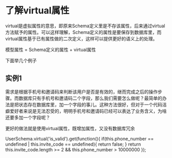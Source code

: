 # 了解virtual属性

virtual是虚拟属性的意思，即原来Schema定义里是不存该属性，后来通过virtual方法赋予的属性。可以这样理解，Schema定义的属性是要保存到数据库里，而virtual属性基于已有属性做的二次定义，这样可以提供更好的语义上的处理。

模型属性 = Schema定义的属性 + virtual属性

下面举几个例子

## 实例1

需求是根据手机号和邀请码来判断该用户是否是有效的，继而完成之后的操作步骤。而数据库只有手机号和邀请码二个字段，那么我们需要怎么做呢？最简单的办法是把状态存在数据库里，加一个字段的事儿。这种方法很好，但对于一个代码洁癖爱好者来说是无法忍受的，明明手机号和邀请码已经可以表达了业务含义，为啥还要多加一个字段呢？

更好的做法就是使用virtual属性，既增加属性，又没有数据库冗余

UserSchema.virtual('is_valid').get(function(){
  if(this.phone_number == undefined | this.invite_code == undefined){
    return false;
  }
  return this.invite_code.length >= 2 && this.phone_number > 10000000
});